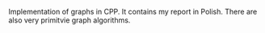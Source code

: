 Implementation of graphs in CPP. It contains my report in Polish.
There are also very primitvie graph algorithms.
